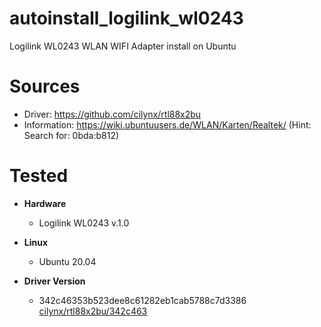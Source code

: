 # autoinstall_logilink_wl0243
Logilink WL0243 WLAN WIFI Adapter install on Ubuntu

# Sources
* Driver: https://github.com/cilynx/rtl88x2bu
* Information: https://wiki.ubuntuusers.de/WLAN/Karten/Realtek/ (Hint: Search for: 0bda:b812)


# Tested
* **Hardware**
  * Logilink WL0243 v.1.0

* **Linux**
  * Ubuntu 20.04

* **Driver Version**
  * 342c46353b523dee8c61282eb1cab5788c7d3386  
   [cilynx/rtl88x2bu/342c463](https://github.com/cilynx/rtl88x2bu/tree/342c46353b523dee8c61282eb1cab5788c7d3386)
